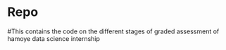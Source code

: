 # Repo
#This contains the code on the different stages of graded assessment of hamoye data science internship
